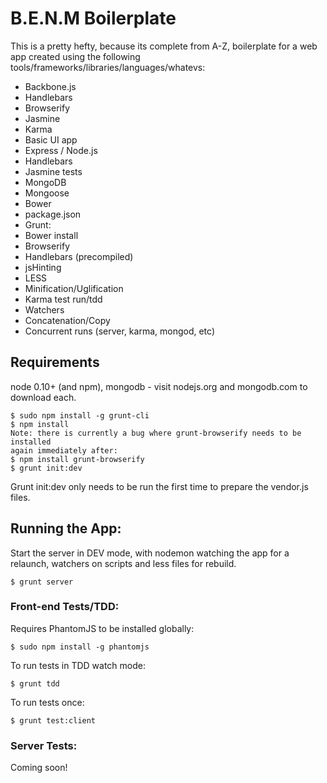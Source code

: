 # B.E.N.M Boilerplate

This is a pretty hefty, because its complete from A-Z, boilerplate for a web
app created using the following tools/frameworks/libraries/languages/whatevs:

 * Backbone.js
  * Handlebars
  * Browserify
  * Jasmine
  * Karma
  * Basic UI app
 * Express / Node.js
  * Handlebars
  * Jasmine tests
 * MongoDB
  * Mongoose
 * Bower
  * package.json
 * Grunt:
  * Bower install
  * Browserify
  * Handlebars (precompiled)
  * jsHinting
  * LESS
  * Minification/Uglification
  * Karma test run/tdd
  * Watchers
  * Concatenation/Copy
  * Concurrent runs (server, karma, mongod, etc)

## Requirements

node 0.10+ (and npm), mongodb - visit nodejs.org and mongodb.com to download
each.

    $ sudo npm install -g grunt-cli
    $ npm install
    Note: there is currently a bug where grunt-browserify needs to be installed
    again immediately after:
    $ npm install grunt-browserify
    $ grunt init:dev

Grunt init:dev only needs to be run the first time to prepare the vendor.js
files.

## Running the App:

Start the server in DEV mode, with nodemon watching the app for a relaunch,
watchers on scripts and less files for rebuild.

    $ grunt server

### Front-end Tests/TDD:

Requires PhantomJS to be installed globally:

    $ sudo npm install -g phantomjs

To run tests in TDD watch mode:

    $ grunt tdd

To run tests once:

    $ grunt test:client

### Server Tests:

Coming soon!
